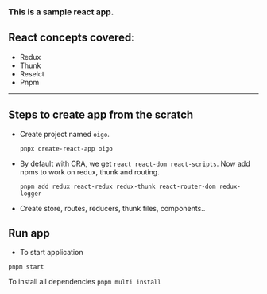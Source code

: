 ### This is a sample react app.

## React concepts covered:
* Redux
* Thunk
* Reselct
* Pnpm

---

## Steps to create app from the scratch
* Create project named ```oigo```.

     ```pnpx create-react-app oigo```
* By default with CRA, we get ```react react-dom react-scripts```. Now add npms to work on redux, thunk and routing.
 
    ```pnpm add redux react-redux redux-thunk react-router-dom redux-logger```
* Create store, routes, reducers, thunk files, components..

## Run app
* To start application

```pnpm start```

To install all dependencies
```pnpm multi install```
